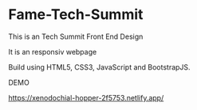 # Fame-Tech-Summit

This is an Tech Summit Front End Design

It is an responsiv webpage

Build using HTML5, CSS3, JavaScript and BootstrapJS.

DEMO

https://xenodochial-hopper-2f5753.netlify.app/
